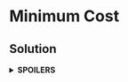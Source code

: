 # Minimum Cost
## Solution
<details>
<summary><b>SPOILERS</b></summary>

Use **Dijkstra Algorithm** to find the minimum cost between two vertices. Use `priority_queue` (not `queue`!) to accurately find the path. It can handle any situations that update shorter paths for calculated ones later, which is not available for the normal `queue`.

</details>
